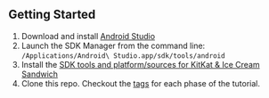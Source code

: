 ## Getting Started

1. Download and install [Android Studio](http://developer.android.com/sdk/installing/studio.html)
2. Launch the SDK Manager from the command line: `/Applications/Android\ Studio.app/sdk/tools/android`
3. Install the [SDK tools and platform/sources for KitKat & Ice Cream Sandwich](http://cl.ly/image/0w2i3R1Q3c3m)
4. Clone this repo. Checkout the [tags](https://github.com/abdyer/android-intro/releases) for each phase of the tutorial.
